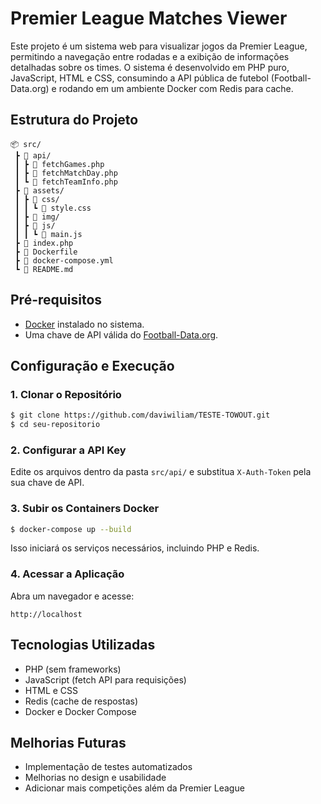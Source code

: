 # Premier League Matches Viewer

Este projeto é um sistema web para visualizar jogos da Premier League, permitindo a navegação entre rodadas e a exibição de informações detalhadas sobre os times. O sistema é desenvolvido em PHP puro, JavaScript, HTML e CSS, consumindo a API pública de futebol (Football-Data.org) e rodando em um ambiente Docker com Redis para cache.

## Estrutura do Projeto

```
📦 src/
 ┣ 📂 api/
 ┃ ┣ 📜 fetchGames.php
 ┃ ┣ 📜 fetchMatchDay.php
 ┃ ┗ 📜 fetchTeamInfo.php
 ┣ 📂 assets/
 ┃ ┣ 📂 css/
 ┃ ┃ ┗ 📜 style.css
 ┃ ┣ 📂 img/
 ┃ ┣ 📂 js/
 ┃ ┃ ┗ 📜 main.js
 ┣ 📜 index.php
 ┣ 📜 Dockerfile
 ┣ 📜 docker-compose.yml
 ┗ 📜 README.md
```

## Pré-requisitos

- [Docker](https://www.docker.com/get-started) instalado no sistema.
- Uma chave de API válida do [Football-Data.org](https://www.football-data.org/).

## Configuração e Execução

### 1. Clonar o Repositório
```sh
$ git clone https://github.com/daviwiliam/TESTE-TOWOUT.git
$ cd seu-repositorio
```

### 2. Configurar a API Key
Edite os arquivos dentro da pasta `src/api/` e substitua `X-Auth-Token` pela sua chave de API.

### 3. Subir os Containers Docker
```sh
$ docker-compose up --build
```
Isso iniciará os serviços necessários, incluindo PHP e Redis.

### 4. Acessar a Aplicação
Abra um navegador e acesse:
```
http://localhost
```
## Tecnologias Utilizadas
- PHP (sem frameworks)
- JavaScript (fetch API para requisições)
- HTML e CSS
- Redis (cache de respostas)
- Docker e Docker Compose

## Melhorias Futuras
- Implementação de testes automatizados
- Melhorias no design e usabilidade
- Adicionar mais competições além da Premier League

